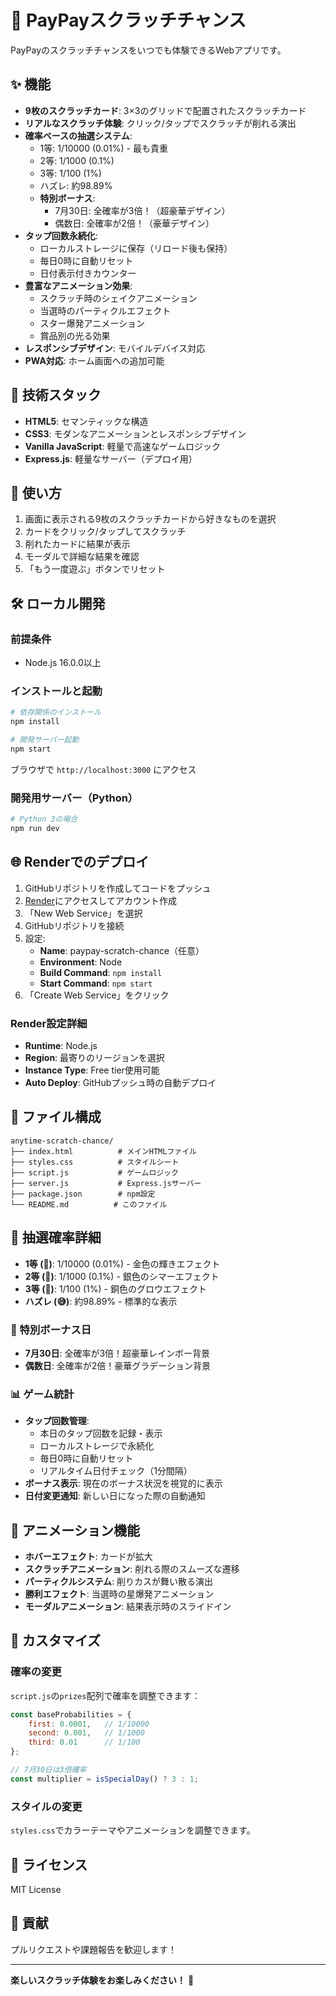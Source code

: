 # 🎌 PayPayスクラッチチャンス

PayPayのスクラッチチャンスをいつでも体験できるWebアプリです。

## ✨ 機能

- **9枚のスクラッチカード**: 3×3のグリッドで配置されたスクラッチカード
- **リアルなスクラッチ体験**: クリック/タップでスクラッチが削れる演出
- **確率ベースの抽選システム**: 
  - 1等: 1/10000 (0.01%) - 最も貴重
  - 2等: 1/1000 (0.1%)
  - 3等: 1/100 (1%)
  - ハズレ: 約98.89%
  - **特別ボーナス**: 
    - 7月30日: 全確率が3倍！（超豪華デザイン）
    - 偶数日: 全確率が2倍！（豪華デザイン）
- **タップ回数永続化**: 
  - ローカルストレージに保存（リロード後も保持）
  - 毎日0時に自動リセット
  - 日付表示付きカウンター
- **豊富なアニメーション効果**:
  - スクラッチ時のシェイクアニメーション
  - 当選時のパーティクルエフェクト
  - スター爆発アニメーション
  - 賞品別の光る効果
- **レスポンシブデザイン**: モバイルデバイス対応
- **PWA対応**: ホーム画面への追加可能

## 🚀 技術スタック

- **HTML5**: セマンティックな構造
- **CSS3**: モダンなアニメーションとレスポンシブデザイン
- **Vanilla JavaScript**: 軽量で高速なゲームロジック
- **Express.js**: 軽量なサーバー（デプロイ用）

## 📱 使い方

1. 画面に表示される9枚のスクラッチカードから好きなものを選択
2. カードをクリック/タップしてスクラッチ
3. 削れたカードに結果が表示
4. モーダルで詳細な結果を確認
5. 「もう一度遊ぶ」ボタンでリセット

## 🛠️ ローカル開発

### 前提条件
- Node.js 16.0.0以上

### インストールと起動

```bash
# 依存関係のインストール
npm install

# 開発サーバー起動
npm start
```

ブラウザで `http://localhost:3000` にアクセス

### 開発用サーバー（Python）

```bash
# Python 3の場合
npm run dev
```

## 🌐 Renderでのデプロイ

1. GitHubリポジトリを作成してコードをプッシュ
2. [Render](https://render.com)にアクセスしてアカウント作成
3. 「New Web Service」を選択
4. GitHubリポジトリを接続
5. 設定:
   - **Name**: paypay-scratch-chance（任意）
   - **Environment**: Node
   - **Build Command**: `npm install`
   - **Start Command**: `npm start`
6. 「Create Web Service」をクリック

### Render設定詳細

- **Runtime**: Node.js
- **Region**: 最寄りのリージョンを選択
- **Instance Type**: Free tier使用可能
- **Auto Deploy**: GitHubプッシュ時の自動デプロイ

## 📁 ファイル構成

```
anytime-scratch-chance/
├── index.html          # メインHTMLファイル
├── styles.css          # スタイルシート
├── script.js           # ゲームロジック
├── server.js           # Express.jsサーバー
├── package.json        # npm設定
└── README.md          # このファイル
```

## 🎯 抽選確率詳細

- **1等 (🎉)**: 1/10000 (0.01%) - 金色の輝きエフェクト
- **2等 (🎊)**: 1/1000 (0.1%) - 銀色のシマーエフェクト  
- **3等 (🎁)**: 1/100 (1%) - 銅色のグロウエフェクト
- **ハズレ (😅)**: 約98.89% - 標準的な表示

### 🎊 特別ボーナス日

- **7月30日**: 全確率が3倍！超豪華レインボー背景
- **偶数日**: 全確率が2倍！豪華グラデーション背景

### 📊 ゲーム統計

- **タップ回数管理**: 
  - 本日のタップ回数を記録・表示
  - ローカルストレージで永続化
  - 毎日0時に自動リセット
  - リアルタイム日付チェック（1分間隔）
- **ボーナス表示**: 現在のボーナス状況を視覚的に表示
- **日付変更通知**: 新しい日になった際の自動通知

## 💫 アニメーション機能

- **ホバーエフェクト**: カードが拡大
- **スクラッチアニメーション**: 削れる際のスムーズな遷移
- **パーティクルシステム**: 削りカスが舞い散る演出
- **勝利エフェクト**: 当選時の星爆発アニメーション
- **モーダルアニメーション**: 結果表示時のスライドイン

## 🔧 カスタマイズ

### 確率の変更

`script.js`の`prizes`配列で確率を調整できます：

```javascript
const baseProbabilities = {
    first: 0.0001,   // 1/10000
    second: 0.001,   // 1/1000  
    third: 0.01      // 1/100
};

// 7月30日は3倍確率
const multiplier = isSpecialDay() ? 3 : 1;
```

### スタイルの変更

`styles.css`でカラーテーマやアニメーションを調整できます。

## 📄 ライセンス

MIT License

## 🤝 貢献

プルリクエストや課題報告を歓迎します！

---

**楽しいスクラッチ体験をお楽しみください！** 🎉 